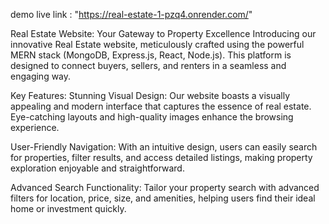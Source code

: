 demo live link : "https://real-estate-1-pzq4.onrender.com/"


Real Estate Website: Your Gateway to Property Excellence
Introducing our innovative Real Estate website, meticulously crafted using the powerful MERN stack (MongoDB, Express.js, React, Node.js). This platform is designed to connect buyers, sellers, and renters in a seamless and engaging way.

Key Features:
Stunning Visual Design: Our website boasts a visually appealing and modern interface that captures the essence of real estate. Eye-catching layouts and high-quality images enhance the browsing experience.

User-Friendly Navigation: With an intuitive design, users can easily search for properties, filter results, and access detailed listings, making property exploration enjoyable and straightforward.

Advanced Search Functionality: Tailor your property search with advanced filters for location, price, size, and amenities, helping users find their ideal home or investment quickly.
